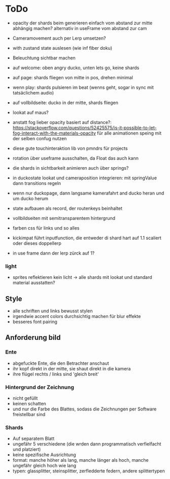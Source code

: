 # ToDo

- opacity der shards beim generieren einfach vom abstand zur mitte abhängig machen? alternativ in useFrame vom abstand zur cam
- Cameramovement auch per Lerp umsetzen?
- with zustand state auslesen (wie inf fiber doku)
- Beleuchtung sichtbar machen
- auf welcome: oben angry ducko, unten lets go, keine shards
- auf page: shards fliegen von mitte in pos, drehen minimal
- wenn play: shards pulsieren im beat (wenns geht, sogar in sync mit tatsäclichem audio)
- auf vollbildseite: ducko in der mitte, shards fliegen
- lookat auf maus?
- anstatt fog lieber opacity basiert auf distance?: https://stackoverflow.com/questions/52425575/is-it-possible-to-let-fog-interact-with-the-materials-opacity
  für alle animationen speing mit der selben confug nutzen
- diese gute touchinteraktion lib von pmndrs für projects
- rotation über useframe ausschalten, da Float das auch kann
- die shards in sichtbarkeit animieren auch über springs?
- in duckostate lookat und cameraposition integrieren: mit springValue dann transitions regeln
- wenn nur duckopage, dann langsame kamerafahrt and ducko heran und um ducko herum
- state aufbauen als record, der routenkeys beinhaltet
- vollbildseiten mit semitransparentem hintergrund
- farben css für links und so alles

- kickimpat führt inputfunction, die entweder di shard hart auf 1.1 scaliert oder dieses doppellerp
- in use frame dann der lerp zürck auf 1?

### light

- sprites reflektieren kein licht -> alle shards mit lookat und standard material ausstatten?

## Style

- alle schriften und links bewusst stylen
- irgendwie accent colors durchsichtig machen für blur effekte
- besseres font pairing

## Anforderung bild

### Ente

- abgefuckte Ente, die den Betrachter anschaut
- ihr kopf direkt in der mitte, sie shaut direkt in die kamera
- ihre flügel rechts / links sind 'gleich breit'

### Hintergrund der Zeichnung

- nicht gefüllt
- keinen schatten
- und nur die Farbe des Blattes, sodass die Zeichnungen per Software freistellbar sind

### Shards

- Auf separatem Blatt
- ungefähr 5 verschiedene (die wrden dann programmatisch verfielfacht und platziert)
- keine spezifische Ausrichtung
- format: manche höher als lang, manche länger als hoch, manche ungefähr gleich hoch wie lang
- typen: glassplitter, steinsplitter, zerfledderte federn, andere splittertypen

